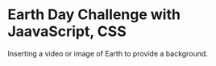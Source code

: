 # Earth Day Challenge with JaavaScript, CSS

Inserting a video or image of Earth to provide a background.